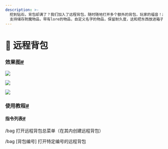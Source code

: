 ```yaml
---
description: >-
  挖到钻石，背包却满了？我们加入了远程背包，随时随地打开多个额外的背包，玩家的福音！用货币购买额外的背包，腐竹的福音！                                                       
  支持储存附魔物品，带有lore的物品，自定义名字的物品，保留耐久度，这和把东西放进箱子里是一样的体验
---
```


# 🎒 远程背包

### 效果图[#](https://doc.ultitools.ultikits.com/function/yuan-cheng-bei-bao.html#%E6%95%88%E6%9E%9C%E5%9B%BE) <a href="#xiao-guo-tu" id="xiao-guo-tu"></a>

![](https://doc.ultitools.ultikits.com/assets/%E8%BF%9C%E7%A8%8B%E8%83%8C%E5%8C%851.gif)

![](https://doc.ultitools.ultikits.com/assets/%E8%BF%9C%E7%A8%8B%E8%83%8C%E5%8C%852.gif)

![](https://doc.ultitools.ultikits.com/assets/%E8%BF%9C%E7%A8%8B%E8%83%8C%E5%8C%853.gif)

### 使用教程[#](https://doc.ultitools.ultikits.com/function/yuan-cheng-bei-bao.html#%E4%BD%BF%E7%94%A8%E6%95%99%E7%A8%8B) <a href="#shi-yong-jiao-cheng" id="shi-yong-jiao-cheng"></a>

#### 指令列表[#](https://doc.ultitools.ultikits.com/function/yuan-cheng-bei-bao.html#%E6%8C%87%E4%BB%A4%E5%88%97%E8%A1%A8) <a href="#zhi-ling-lie-biao" id="zhi-ling-lie-biao"></a>

/bag 打开远程背包总菜单（在其内创建远程背包）

/bag \[背包编号] 打开特定编号的远程背包
